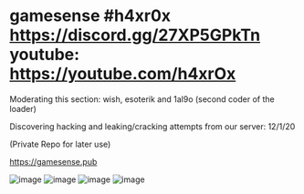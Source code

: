 # gamesense #h4xr0x https://discord.gg/27XP5GPkTn  youtube: https://youtube.com/h4xrOx 
Moderating this section: wish, esoterik and 1al9o (second coder of the loader) 

Discovering hacking and leaking/cracking attempts from our server: 12/1/20

(Private Repo for later use)

https://gamesense.pub

![image](https://user-images.githubusercontent.com/65768277/115162039-b2b13b80-a066-11eb-8df5-475e4946d992.png)
![image](https://user-images.githubusercontent.com/65768277/115162052-be9cfd80-a066-11eb-80a3-65bba5f45ea7.png)
![image](https://user-images.githubusercontent.com/65768277/115162055-cd83b000-a066-11eb-9188-4d3fb74345a7.png)
![image](https://user-images.githubusercontent.com/65768277/115162063-dbd1cc00-a066-11eb-9b5f-e395bca94c64.png)

